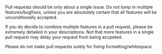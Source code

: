 Pull requests should be only about a single issue. Do not lump in multiple features/bugfixes,
unless you are absolutely certain that all features will be unconditionally accepted.

If you do decide to combine multiple features in a pull request, please be extremely detailed
in your descriptions. Not that more features in a single pull request may delay your request
from being accpeted.

Please do not make pull requests solely for fixing formatting/whitespace.